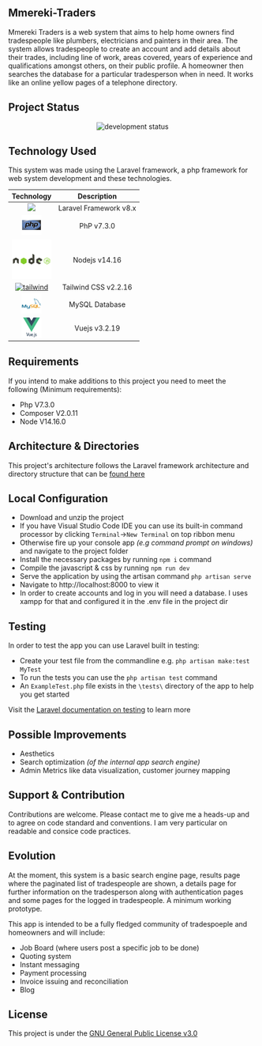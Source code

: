 ## Mmereki-Traders
Mmereki Traders is a web system that aims to help home owners find tradespeople like plumbers, electricians and painters in their area. The system allows tradespeople to create an account and add details about their trades, including line of work, areas covered, years of experience and qualifications amongst others, on their public profile. A homeowner then searches the database for a particular tradesperson when in need. It works like an online yellow pages of a telephone directory. 

## Project Status
<p align="center">
<img src="https://img.shields.io/badge/development-Slow Development-orange" alt="development status"/>
</p>

## Technology Used
This system was made using the Laravel framework, a php framework for web system development and these technologies.


|Technology       |Description   |
|:---------------:|:------------:|
| <a href="https://laravel.com" target="_blank"><img src="https://raw.githubusercontent.com/laravel/art/master/logo-lockup/5%20SVG/2%20CMYK/1%20Full%20Color/laravel-logolockup-cmyk-red.svg" width="120"></a> | Laravel Framework v8.x |
| <a href="https://www.php.net" target="_blank" rel="noreferrer"> <img src="https://raw.githubusercontent.com/devicons/devicon/master/icons/php/php-original.svg" alt="php" width="40" height="40"/> </a> | PhP v7.3.0 |
| <a href="https://nodejs.org" target="_blank" rel="noreferrer"> <img src="https://raw.githubusercontent.com/devicons/devicon/master/icons/nodejs/nodejs-original-wordmark.svg" alt="nodejs" width="80"/> </a>| Nodejs v14.16|
| <a href="https://tailwindcss.com/" target="_blank" rel="noreferrer"> <img src="https://www.vectorlogo.zone/logos/tailwindcss/tailwindcss-icon.svg" alt="tailwind" width="40" height="40"/> </a> | Tailwind CSS v2.2.16 |
| <a href="https://www.mysql.com/" target="_blank" rel="noreferrer"> <img src="https://raw.githubusercontent.com/devicons/devicon/master/icons/mysql/mysql-original-wordmark.svg" alt="mysql" width="40" height="40"/> </a> | MySQL Database |
| <a href="https://vuejs.org/" target="_blank" rel="noreferrer"> <img src="https://raw.githubusercontent.com/devicons/devicon/master/icons/vuejs/vuejs-original-wordmark.svg" alt="vuejs" width="40" height="40"/> </a> | Vuejs v3.2.19 |

## Requirements
If you intend to make additions to this project you need to meet the following (Minimum requirements):
- Php V7.3.0 
- Composer V2.0.11
- Node V14.16.0

## Architecture & Directories
This project's architecture follows the Laravel framework architecture and directory structure that can be [found here](https://laravel.com/docs/8.x/structure)

## Local Configuration
- Download and unzip the project
- If you have Visual Studio Code IDE you can use its built-in command processor by clicking `Terminal`->`New Terminal` on top ribbon menu
- Otherwise fire up your console app *(e.g command prompt on windows)* and navigate to the project folder 
- Install the necessary packages by running `npm i` command
- Compile the javascript & css by running `npm run dev`
- Serve the application by using the artisan command `php artisan serve`
- Navigate to http://localhost:8000 to view it
- In order to create accounts and log in you will need a database. I uses xampp for that and configured it in the .env file in the project dir

## Testing
In order to test the app you can use Laravel built in testing:
- Create your test file from the commandline e.g. `php artisan make:test MyTest` 
- To run the tests you can use the `php artisan test` command
- An `ExampleTest.php` file exists in the `\tests\` directory of the app to help you get started

Visit the [Laravel documentation on testing](https://laravel.com/docs/8.x/testing) to learn more

## Possible Improvements
- Aesthetics
- Search optimization *(of the internal app search engine)*
- Admin Metrics like data visualization, customer journey mapping

## Support & Contribution
Contributions are welcome. Please contact me to give me a heads-up and to agree on code standard and conventions. I am very particular on readable and consice code practices.

## Evolution
At the moment, this system is a basic search engine page, results page where the paginated list of tradespeople are shown, a details page for further information on the tradesperson along with authentication pages and some pages for the logged in tradespeople. A minimum working prototype.

This app is intended to be a fully fledged community of tradespoeple and homeowners and will include:

- Job Board (where users post a specific job to be done)
- Quoting system
- Instant messaging
- Payment processing
- Invoice issuing and reconciliation
- Blog 


## License
This project is under the [GNU General Public License v3.0](https://choosealicense.com/licenses/gpl-3.0/)
